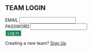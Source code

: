 <html>
    <head>
        <style>
            .btn-custom {
                color: #fff;
                background-color: #198754;
                border-color: #ffffff;
            }
            .btn-custom:hover, .btn-custom:focus, .btn-custom:active, .btn-custom.active, .open>.dropdown-toggle.btn-custom {
                color: #fff;
                background-color: #157347;
                border-color: #ffffff;
            }
        </style>
        <script>
            // const login_url = "https://mrr.rebeccaaa.tk/authenticate";
            const login_url = "http://localhost:8023/authenticate";
            function login(){
                var email = document.getElementById("username").value;
                var password = document.getElementById("password").value;
                // store data in JavaScript object
                let data = {email: email, password: password};
                console.log(data);
                const options = {
                    method: 'POST',
                    mode: 'cors',
                    cache: 'no-cache',
                    credentials: 'include',
                    headers: {
                    'Content-Type': 'application/json'
                    },
                    body: JSON.stringify(data), // convert to JSON
                };
                fetch(login_url, options)
                    .then(response => {
                        // check for response errors
                        if (response.status !== 200) {
                            error('POST API response failure: ' + response.status);
                            return;
                        }
                        return response.json(); // parse as JSON
                    })
                   .then(data => {
                        console.log(data); // valid response
                        console.log(data.data); // get (id) value with key: data
                        // Store the response in sessionStorage
                        localStorage.setItem('ID', data.data);
                        console.log('Data saved in local storage');
                        // redirect on successful login
                        window.location.href = "{{ site.baseurl }}/profile"; // direct to profile once logged in
                    })
                    // catch fetch errors (ie Nginx ACCESS to server blocked)
                    .catch(err => {
                        error(err + " " + url);
                    });
            }    
            // Something went wrong with actions or responses
            function error(err) {
                // log as Error in console
                console.log(err);
            }
        </script>
    </head>
    <body>
        <div class="bg-success w-50 mx-auto m-5">
            <h2 class="text-light mx-5 pt-5">TEAM LOGIN</h2>
            <!-- 'email' is mapped to 'username' for Spring Security -->
            <div class="mb-3 px-5">
                <label class="form-label" for="username">EMAIL</label>
                <input class="form-control" type="email" id="username" name="username" size="20" required>
            </div>    
            <div class="mb-3 px-5">
                <label class="form-label" for="password">PASSWORD</label>
                <input class="form-control" type="password" id="password" name="password" size="20" required>
            </div>    
            <button class="btn btn-custom text-nowrap text-light my-3 mx-5" type="submit" onclick="login()">Log In</button>
            <div class="text-light mx-5 pb-3">
                <p class="login">Creating a new team? <a class="text-light" href="{{ site.baseurl }}/signup">Sign Up</a></p>
            </div>
        </div>
    </body>
</html>
